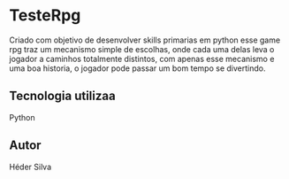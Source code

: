 # TesteRpg
Criado  com objetivo de desenvolver skills primarias em python esse game rpg traz um mecanismo simple de escolhas, onde cada uma delas leva o jogador a caminhos totalmente distintos, com apenas esse mecanismo e uma boa historia, o jogador pode passar um bom tempo se divertindo.
## Tecnologia utilizaa
Python
## Autor
Héder Silva
